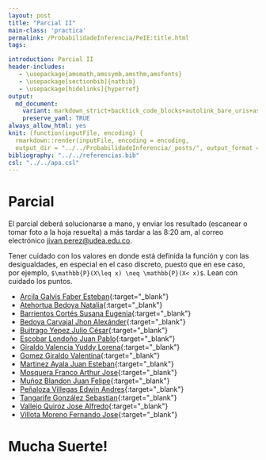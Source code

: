```yaml
---
layout: post
title: "Parcial II"
main-class: 'practica'
permalink: /ProbabilidadeInferencia/PeIE:title.html
tags:

introduction: Parcial II
header-includes:
   - \usepackage{amsmath,amssymb,amsthm,amsfonts}
   - \usepackage[sectionbib]{natbib}
   - \usepackage[hidelinks]{hyperref}
output:
  md_document:
    variant: markdown_strict+backtick_code_blocks+autolink_bare_uris+ascii_identifiers+tex_math_single_backslash
    preserve_yaml: TRUE
always_allow_html: yes   
knit: (function(inputFile, encoding) {
  rmarkdown::render(inputFile, encoding = encoding,
  output_dir = "../../ProbabilidadeInferencia/_posts/", output_format = "all"  ) })
bibliography: "../../referencias.bib"
csl: "../../apa.csl"
---
```








Parcial
=======

El parcial deberá solucionarse a mano, y enviar los resultado (escanear
o tomar foto a la hoja resuelta) a más tardar a las 8:20 am, al correo
electrónico <a target="_blank" href="mailto:jivan.perez@udea.edu.co">
jivan.perez@udea.edu.co</a>.

Tener cuidado con los valores en donde está definida la función y con
las desigualdades, en especial en el caso discreto, puesto que en ese
caso, por ejemplo, `$\mathbb{P}(X\leq x) \neq \mathbb{P}(X< x)$`. Lean
con cuidado los puntos.

-   [Arcila Galvis Faber
    Esteban](https://github.com/jiperezga/jiperezga.github.io/raw/master/Dataset/ParcialII/P1017276234.pdf){:target="\_blank"}
-   [Atehortua Bedoya
    Natalia](https://github.com/jiperezga/jiperezga.github.io/raw/master/Dataset/ParcialII/P1000439514.pdf){:target="\_blank"}
-   [Barrientos Cortés Susana
    Eugenia](https://github.com/jiperezga/jiperezga.github.io/raw/master/Dataset/ParcialII/P1152687823.pdf){:target="\_blank"}
-   [Bedoya Carvajal Jhon
    Alexánder](https://github.com/jiperezga/jiperezga.github.io/raw/master/Dataset/ParcialII/P1028037122.pdf){:target="\_blank"}
-   [Buitrago Yepez Julio
    César](https://github.com/jiperezga/jiperezga.github.io/raw/master/Dataset/ParcialII/P98534085.pdf){:target="\_blank"}
-   [Escobar Londoño Juan
    Pablo](https://github.com/jiperezga/jiperezga.github.io/raw/master/Dataset/ParcialII/P1000920301.pdf){:target="\_blank"}
-   [Giraldo Valencia Yuddy
    Lorena](https://github.com/jiperezga/jiperezga.github.io/raw/master/Dataset/ParcialII/P1041328895.pdf){:target="\_blank"}
-   [Gomez Giraldo
    Valentina](https://github.com/jiperezga/jiperezga.github.io/raw/master/Dataset/ParcialII/P1001250142.pdf){:target="\_blank"}
-   [Martinez Ayala Juan
    Esteban](https://github.com/jiperezga/jiperezga.github.io/raw/master/Dataset/ParcialII/P1007900969.pdf){:target="\_blank"}
-   [Mosquera Franco Arthur
    Jose](https://github.com/jiperezga/jiperezga.github.io/raw/master/Dataset/ParcialII/P1003073445.pdf){:target="\_blank"}
-   [Muñoz Blandon Juan
    Felipe](https://github.com/jiperezga/jiperezga.github.io/raw/master/Dataset/ParcialII/P1000895681.pdf){:target="\_blank"}
-   [Peñaloza Villegas Edwin
    Andres](https://github.com/jiperezga/jiperezga.github.io/raw/master/Dataset/ParcialII/P1037655076.pdf){:target="\_blank"}
-   [Tangarife González
    Sebastian](https://github.com/jiperezga/jiperezga.github.io/raw/master/Dataset/ParcialII/P1037665594.pdf){:target="\_blank"}
-   [Vallejo Quiroz Jose
    Alfredo](https://github.com/jiperezga/jiperezga.github.io/raw/master/Dataset/ParcialII/P1017239918.pdf){:target="\_blank"}
-   [Villota Moreno Fernando
    Jose](https://github.com/jiperezga/jiperezga.github.io/raw/master/Dataset/ParcialII/P1085347829.pdf){:target="\_blank"}

<h1>
Mucha Suerte!
</h1>
